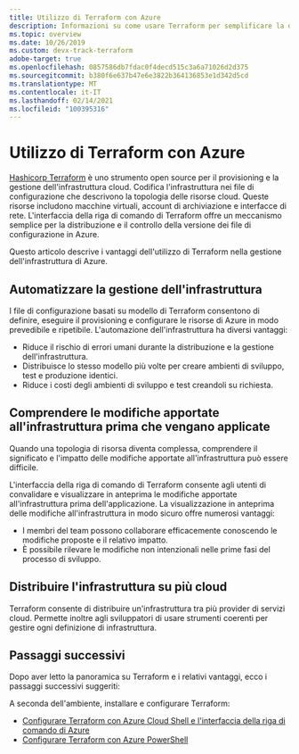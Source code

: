 ```yaml
---
title: Utilizzo di Terraform con Azure
description: Informazioni su come usare Terraform per semplificare la distribuzione e il controllo delle versioni dell'infrastruttura in Azure.
ms.topic: overview
ms.date: 10/26/2019
ms.custom: devx-track-terraform
adobe-target: true
ms.openlocfilehash: 0857586db7fdac0f4decd515c3a6a71026d2d375
ms.sourcegitcommit: b380f6e637b47e6e3822b364136853e1d342d5cd
ms.translationtype: MT
ms.contentlocale: it-IT
ms.lasthandoff: 02/14/2021
ms.locfileid: "100395316"
---
```

# <a name="terraform-with-azure"></a>Utilizzo di Terraform con Azure

[Hashicorp Terraform](https://www.terraform.io/) è uno strumento open source per il provisioning e la gestione dell'infrastruttura cloud. Codifica l'infrastruttura nei file di configurazione che descrivono la topologia delle risorse cloud. Queste risorse includono macchine virtuali, account di archiviazione e interfacce di rete. L'interfaccia della riga di comando di Terraform offre un meccanismo semplice per la distribuzione e il controllo della versione dei file di configurazione in Azure.

Questo articolo descrive i vantaggi dell'utilizzo di Terraform nella gestione dell'infrastruttura di Azure.

## <a name="automate-infrastructure-management"></a>Automatizzare la gestione dell'infrastruttura

I file di configurazione basati su modello di Terraform consentono di definire, eseguire il provisioning e configurare le risorse di Azure in modo prevedibile e ripetibile. L'automazione dell'infrastruttura ha diversi vantaggi:

- Riduce il rischio di errori umani durante la distribuzione e la gestione dell'infrastruttura.
- Distribuisce lo stesso modello più volte per creare ambienti di sviluppo, test e produzione identici.
- Riduce i costi degli ambienti di sviluppo e test creandoli su richiesta.

## <a name="understand-infrastructure-changes-before-being-applied"></a>Comprendere le modifiche apportate all'infrastruttura prima che vengano applicate

Quando una topologia di risorsa diventa complessa, comprendere il significato e l'impatto delle modifiche apportate all'infrastruttura può essere difficile.

L'interfaccia della riga di comando di Terraform consente agli utenti di convalidare e visualizzare in anteprima le modifiche apportate all'infrastruttura prima dell'applicazione. La visualizzazione in anteprima delle modifiche all'infrastruttura in modo sicuro offre numerosi vantaggi:
- I membri del team possono collaborare efficacemente conoscendo le modifiche proposte e il relativo impatto.
- È possibile rilevare le modifiche non intenzionali nelle prime fasi del processo di sviluppo.

## <a name="deploy-infrastructure-to-multiple-clouds"></a>Distribuire l'infrastruttura su più cloud

Terraform consente di distribuire un'infrastruttura tra più provider di servizi cloud. Permette inoltre agli sviluppatori di usare strumenti coerenti per gestire ogni definizione di infrastruttura.

## <a name="next-steps"></a>Passaggi successivi

Dopo aver letto la panoramica su Terraform e i relativi vantaggi, ecco i passaggi successivi suggeriti:

A seconda dell'ambiente, installare e configurare Terraform:

- [Configurare Terraform con Azure Cloud Shell e l'interfaccia della riga di comando di Azure](get-started-cloud-shell.md)
- [Configurare Terraform con Azure PowerShell](get-started-powershell.md)
